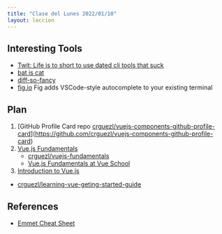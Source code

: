 ```yaml
---
title: "Clase del Lunes 2022/01/10"
layout: leccion
---
```


## Interesting Tools 

* [Twit: Life is to short to use dated cli tools that suck](https://twitter.com/amilajack/status/1479328649820000256?s=20)
* [bat is cat](https://github.com/sharkdp/bat)
* [diff-so-fancy](https://github.com/so-fancy/diff-so-fancy)
* [fig.io](https://fig.io/) Fig adds VSCode-style autocomplete to your existing terminal

## Plan

1. [GitHub Profile Card repo [crguezl/vuejs-components-github-profile-card](https://github.com/crguezl/vuejs-components-github-profile-card)](https://github.com/crguezl/vuejs-components-github-profile-card)
1. [Vue.js Fundamentals](https://github.com/crguezl/vuejs-fundamentals)
   * [crguezl/vuejs-fundamentals](https://github.com/crguezl/vuejs-fundamentals)
   * [Vue.js Fundamentals at Vue School](https://vueschool.io/courses/vuejs-fundamentals)
2. [Introduction to Vue.js]({{site.baseurl}}/tema3-modelos-emergentes/practicas/vue-intro/)
  * [crguezl/learning-vue-geting-started-guide](https://github.com/crguezl/learning-vue-geting-started-guide)
 
## References

* [Emmet Cheat Sheet](https://docs.emmet.io/cheat-sheet/)